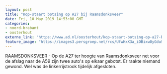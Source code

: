 ```yaml
---
layout: post
title: "Kop-staart botsing op A27 bij Raamsdonksveer"
date: Fri, 10 May 2019 14:53:00 GMT
categories: 
- noord-brabant 
- oosterhout 
externe_link: "https://www.ad.nl/oosterhout/kop-staart-botsing-op-a27-bij-raamsdonksveer~abac50fb/"
feature_image: "https://images3.persgroep.net/rcs/UfwHxX3a_iOBixw0yGduSR2r3Cw/diocontent/147860286/_fitwidth/400/?appId=21791a8992982cd8da851550a453bd7f&quality=0.7"
---
```


RAAMSDONKSVEER - Op de A27 ter hoogte van Raamsdonksveer net voor de afslag naar de A59 zijn twee auto's op elkaar gebotst. Er raakte niemand gewond. Wel was de linkerrijstrook tijdelijk afgesloten.
